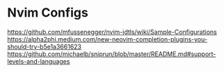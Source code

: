 # Nvim Configs

https://github.com/mfussenegger/nvim-jdtls/wiki/Sample-Configurations
https://alpha2phi.medium.com/new-neovim-completion-plugins-you-should-try-b5e1a3661623
https://github.com/michaelb/sniprun/blob/master/README.md#support-levels-and-languages
